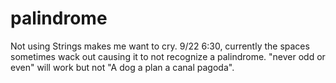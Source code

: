 # palindrome
Not using Strings makes me want to cry.
9/22 6:30, currently the spaces sometimes wack out causing it to not recognize a palindrome. 
"never odd or even" will work but not "A dog a plan a canal pagoda".
